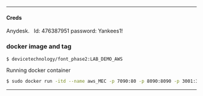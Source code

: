 ______________________________________________________________
#### Creds
Anydesk.  
Id: 476387951 
password: Yankees1!

### docker image and tag
```sh
$ devicetechnology/font_phase2:LAB_DEMO_AWS
```
Running docker container
```sh
$ sudo docker run -itd --name aws_MEC -p 7090:80 -p 8090:8090 -p 3001:3001 -p 3002:3002 -p 3060:3060 -p 5000:5000/udp --privileged devicetechnology/font_phase2:LAB_DEMO_AWS
```

______________________________________________________________